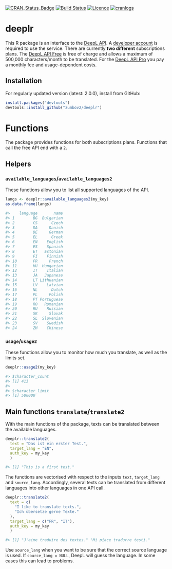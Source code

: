 [![CRAN_Status_Badge](http://www.r-pkg.org/badges/version/deeplr)](https://cran.r-project.org/package=deeplr)
[![Build Status](https://travis-ci.org/zumbov2/deeplr.svg?branch=master)](https://travis-ci.org/zumbov2/deeplr)
[![Licence](https://img.shields.io/badge/licence-GPL--3-blue.svg)](https://www.gnu.org/licenses/gpl-3.0.en.html)
[![cranlogs](https://cranlogs.r-pkg.org/badges/grand-total/deeplr)](http://cran.rstudio.com/web/packages/deeplr/index.html)

# deeplr
This R package is an interface to the [DeepL API](https://www.deepl.com/docs-api). A [developer account](https://www.deepl.com/pro#developer) is required to use the service. There are currently **two different** subscriptions plans. The [DeepL API Free](https://www.deepl.com/pro#developer) is free of charge and allows a maximum of 500,000 characters/month to be translated. For the [DeepL API Pro](https://www.deepl.com/pro#developer) you pay a monthly fee and usage-dependent costs.

## Installation
For regularly updated version (latest: 2.0.0), install from GitHub:
```r
install.packages("devtools")
devtools::install_github("zumbov2/deeplr")
```

# Functions
The package provides functions for both subscriptions plans. Functions that call the free API end with a `2`.

## Helpers
### `available_languages`/`available_languages2`
These functions allow you to list all supported languages of the API.

``` r
langs <- deeplr::available_languages2(my_key)
as.data.frame(langs)

#>    language       name
#> 1        BG  Bulgarian
#> 2        CS      Czech
#> 3        DA     Danish
#> 4        DE     German
#> 5        EL      Greek
#> 6        EN    English
#> 7        ES    Spanish
#> 8        ET   Estonian
#> 9        FI    Finnish
#> 10       FR     French
#> 11       HU  Hungarian
#> 12       IT    Italian
#> 13       JA   Japanese
#> 14       LT Lithuanian
#> 15       LV    Latvian
#> 16       NL      Dutch
#> 17       PL     Polish
#> 18       PT Portuguese
#> 19       RO   Romanian
#> 20       RU    Russian
#> 21       SK     Slovak
#> 22       SL  Slovenian
#> 23       SV    Swedish
#> 24       ZH    Chinese
```

### `usage`/`usage2`
These functions allow you to monitor how much you translate, as well as the limits set. 

``` r
deeplr::usage2(my_key)

#> $character_count
#> [1] 413
#> 
#> $character_limit
#> [1] 500000
```

## Main functions `translate`/`translate2`
With the main functions of the package, texts can be translated between the available languages. 

``` r
deeplr::translate2(
  text = "Das ist ein erster Test.",
  target_lang = "EN",
  auth_key = my_key
  )

#> [1] "This is a first test."
```

The functions are vectorised with respect to the inputs `text`, `target_lang` and `source_lang`. Accordingly, several texts can be translated from different languages into other languages in one API call.

``` r
deeplr::translate2(
  text = c(
    "I like to translate texts.",
    "Ich übersetze gerne Texte."
  ),
  target_lang = c("FR", "IT"),
  auth_key = my_key
  )

#> [1] "J'aime traduire des textes." "Mi piace tradurre testi."
```

Use `source_lang` when you want to be sure that the correct source language is used. If `source_lang = NULL`, DeepL will guess the language. In some cases this can lead to problems.


